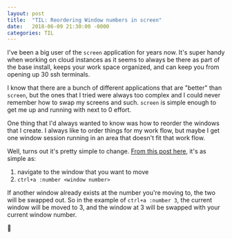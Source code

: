```yaml
---
layout: post
title:  "TIL: Reordering Window numbers in screen"
date:   2018-06-09 21:30:00 -0000
categories: TIL
---
```

I've been a big user of the `screen` application for years now. It's super handy when working on cloud instances as it seems to always be there as part of the base install, keeps your work space organized, and can keep you from opening up 30 ssh terminals.

I know that there are a bunch of different applications that are "better" than `screen`, but the ones that I tried were always too complex and I could never remember how to swap my screens and such. `screen` is simple enough to get me up and running with next to 0 effort.

One thing that I'd always wanted to know was how to reorder the windows that I create. I always like to order things for my work flow, but maybe I get one window session running in an area that doesn't fit that work flow.

Well, turns out it's pretty simple to change. [From this post here](https://serverfault.com/a/282279), it's as simple as:
1. navigate to the window that you want to move
2. `ctrl+a :number <window number>`

If another window already exists at the number you're moving to, the two will be swapped out. So in the example of `ctrl+a :number 3`, the current window will be moved to 3, and the window at 3 will be swapped with your current window number.

💚